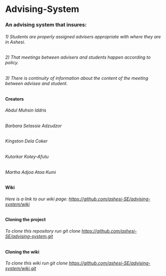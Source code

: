 Advising-System
===============

### An advising system that insures: 
###### 1) Students are properly assigned advisers appropriate with where they are in Ashesi.  
###### 2) That meetings between advisers and students happen according to policy.
###### 3) There is continuity of information about the content of the meeting between advisee and student.

#### Creators

###### Abdul Muhsin Iddris 
###### Barbara Selassie Adzudzor 
###### Kingston Dela Coker 
###### Kutorkor Kotey-Afutu 
###### Martha Adjoa Ataa Kumi 

#### Wiki
###### Here is a link to our wiki page: https://github.com/ashesi-SE/advising-system/wiki

#### Cloning the project
###### To clone this repository run git clone https://github.com/ashesi-SE/advising-system.git

#### Cloning the wiki
###### To clone this wiki run git clone https://github.com/ashesi-SE/advising-system/wiki.git
